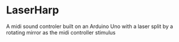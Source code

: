 # LaserHarp
 A midi sound controler built on an Arduino Uno with a laser split by a rotating mirror as the midi controller stimulus
